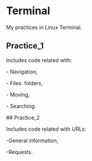 # Terminal
My practices in Linux Terminal.
## Practice_1 
<p> Includes code related with:</p>
<p>- Navigation,</p>
<p>- Files. folders,</p>
<p>- Moving,</p>
<p>- Searching.</p>
## Practice_2
<p> Includes code related with URLs:</p>
<p>-General information,</p>
<p>-Requests.</p>
